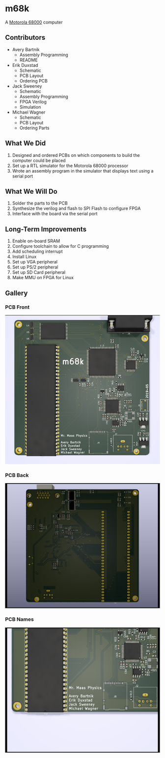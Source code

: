 # m68k
A [Motorola 68000](https://en.wikipedia.org/wiki/Motorola_68000) computer
## Contributors
* Avery Bartnik
  * Assembly Programming
  * README
* Erik Duxstad
  * Schematic
  * PCB Layout
  * Ordering PCB
* Jack Sweeney
  * Schematic
  * Assembly Programming
  * FPGA Verilog
  * Simulation
* Michael Wagner
  * Schematic
  * PCB Layout
  * Ordering Parts
## What We Did
1. Designed and ordered PCBs on which components to build the computer could be placed
2. Set up a RTL simulator for the Motorola 68000 processor
3. Wrote an assembly program in the simulator that displays text using a serial port
## What We Will Do
1. Solder the parts to the PCB
2. Synthesize the verilog and flash to SPI Flash to configure FPGA
3. Interface with the board via the serial port
## Long-Term Improvements
1. Enable on-board SRAM
2. Configure toolchain to allow for C programming
3. Add scheduling interrupt
4. Install Linux
5. Set up VGA peripheral
6. Set up PS/2 peripheral
7. Set up SD Card peripheral
8. Make MMU on FPGA for Linux
## Gallery
### PCB Front
![PCB Front](img/m68k_render1.png)
### PCB Back
![PCB Back](img/m68k_render2.png)
### PCB Names
![PCB Names](img/m68k_render3.png)
